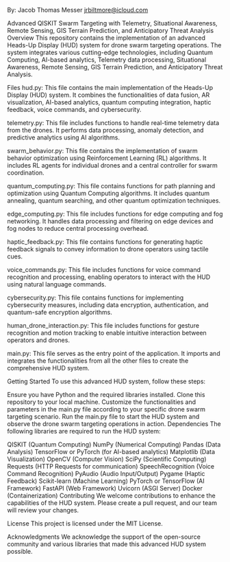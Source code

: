 By: Jacob Thomas Messer jrbiltmore@icloud.com

Advanced QISKIT Swarm Targeting with Telemetry, Situational Awareness, Remote Sensing, GIS Terrain Prediction, and Anticipatory Threat Analysis
Overview
This repository contains the implementation of an advanced Heads-Up Display (HUD) system for drone swarm targeting operations. The system integrates various cutting-edge technologies, including Quantum Computing, AI-based analytics, Telemetry data processing, Situational Awareness, Remote Sensing, GIS Terrain Prediction, and Anticipatory Threat Analysis.

Files
hud.py: This file contains the main implementation of the Heads-Up Display (HUD) system. It combines the functionalities of data fusion, AR visualization, AI-based analytics, quantum computing integration, haptic feedback, voice commands, and cybersecurity.

telemetry.py: This file includes functions to handle real-time telemetry data from the drones. It performs data processing, anomaly detection, and predictive analytics using AI algorithms.

swarm_behavior.py: This file contains the implementation of swarm behavior optimization using Reinforcement Learning (RL) algorithms. It includes RL agents for individual drones and a central controller for swarm coordination.

quantum_computing.py: This file contains functions for path planning and optimization using Quantum Computing algorithms. It includes quantum annealing, quantum searching, and other quantum optimization techniques.

edge_computing.py: This file includes functions for edge computing and fog networking. It handles data processing and filtering on edge devices and fog nodes to reduce central processing overhead.

haptic_feedback.py: This file contains functions for generating haptic feedback signals to convey information to drone operators using tactile cues.

voice_commands.py: This file includes functions for voice command recognition and processing, enabling operators to interact with the HUD using natural language commands.

cybersecurity.py: This file contains functions for implementing cybersecurity measures, including data encryption, authentication, and quantum-safe encryption algorithms.

human_drone_interaction.py: This file includes functions for gesture recognition and motion tracking to enable intuitive interaction between operators and drones.

main.py: This file serves as the entry point of the application. It imports and integrates the functionalities from all the other files to create the comprehensive HUD system.

Getting Started
To use this advanced HUD system, follow these steps:

Ensure you have Python and the required libraries installed.
Clone this repository to your local machine.
Customize the functionalities and parameters in the main.py file according to your specific drone swarm targeting scenario.
Run the main.py file to start the HUD system and observe the drone swarm targeting operations in action.
Dependencies
The following libraries are required to run the HUD system:

QISKIT (Quantum Computing)
NumPy (Numerical Computing)
Pandas (Data Analysis)
TensorFlow or PyTorch (for AI-based analytics)
Matplotlib (Data Visualization)
OpenCV (Computer Vision)
SciPy (Scientific Computing)
Requests (HTTP Requests for communication)
SpeechRecognition (Voice Command Recognition)
PyAudio (Audio Input/Output)
Pygame (Haptic Feedback)
Scikit-learn (Machine Learning)
PyTorch or TensorFlow (AI Framework)
FastAPI (Web Framework)
Uvicorn (ASGI Server)
Docker (Containerization)
Contributing
We welcome contributions to enhance the capabilities of the HUD system. Please create a pull request, and our team will review your changes.

License
This project is licensed under the MIT License.

Acknowledgments
We acknowledge the support of the open-source community and various libraries that made this advanced HUD system possible.
